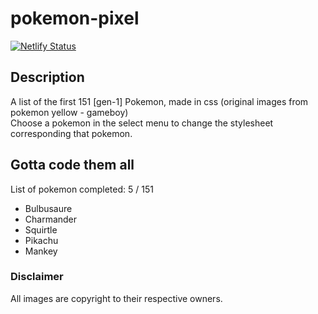 # pokemon-pixel

[![Netlify Status](https://api.netlify.com/api/v1/badges/426dcab4-d94d-4cd3-b520-2d89d3d5fdda/deploy-status)](https://max-pokemon-pixel.netlify.com/)

## Description

A list of the first 151 [gen-1] Pokemon, made in css (original images from pokemon yellow - gameboy)\
Choose a pokemon in the select menu to change the stylesheet corresponding that pokemon.

## Gotta code them all

List of pokemon completed: 5 / 151

- Bulbusaure
- Charmander
- Squirtle
- Pikachu
- Mankey

### Disclaimer

All images are copyright to their respective owners.
